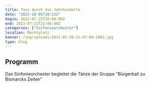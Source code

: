 ```yaml
---
title: Tanz durch die Jahrhunderte
date: "2022-10-05T10:13Z"
begin: 2023-07-22T20:00:00Z
end: 2023-07-22T22:00:00Z
categories: ["Sinfonieorchester"]
location: Marktplatz
banner: /img/uploads/2011-07-20-21-47-09-1883.jpg
type: blog
---
```

## Programm

<p>Das Sinfonieorchester begleitet die T&auml;nze der Gruppe &quot;B&uuml;rgerball zu Bismarcks Zeiten&quot;</p>

